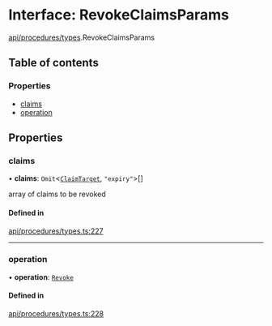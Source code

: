 # Interface: RevokeClaimsParams

[api/procedures/types](../wiki/api.procedures.types).RevokeClaimsParams

## Table of contents

### Properties

- [claims](../wiki/api.procedures.types.RevokeClaimsParams#claims)
- [operation](../wiki/api.procedures.types.RevokeClaimsParams#operation)

## Properties

### claims

• **claims**: `Omit`<[`ClaimTarget`](../wiki/types.ClaimTarget), ``"expiry"``\>[]

array of claims to be revoked

#### Defined in

[api/procedures/types.ts:227](https://github.com/PolymathNetwork/polymesh-sdk/blob/c6fe1be3/src/api/procedures/types.ts#L227)

___

### operation

• **operation**: [`Revoke`](../wiki/api.procedures.types.ClaimOperation#revoke)

#### Defined in

[api/procedures/types.ts:228](https://github.com/PolymathNetwork/polymesh-sdk/blob/c6fe1be3/src/api/procedures/types.ts#L228)
